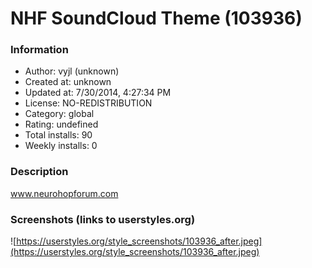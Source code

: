 # NHF SoundCloud Theme (103936)

### Information
- Author: vyjl (unknown)
- Created at: unknown
- Updated at: 7/30/2014, 4:27:34 PM
- License: NO-REDISTRIBUTION
- Category: global
- Rating: undefined
- Total installs: 90
- Weekly installs: 0


### Description
www.neurohopforum.com


### Screenshots (links to userstyles.org)
![https://userstyles.org/style_screenshots/103936_after.jpeg](https://userstyles.org/style_screenshots/103936_after.jpeg)


